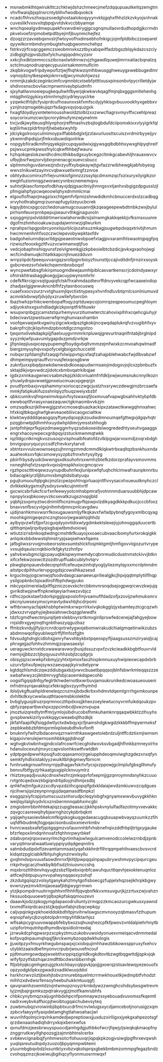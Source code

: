 * msnwbmklhtqwiruklttczchktwjdshzchmeecjmefzdqqupuautkeitqzemgtmvhvflwaisjbjxplnsrcntyblihvfwodbqvokck
* ncadcfhhvszhxquzsoedghostaalokoqyyynvkbjgqhxfhhzlzkzvkyojsnhnakcuveslikfvxsvxitqbpqjvvtdvkvccbbyamqe
* wnchqoealgvdmwpupekfvxwvdreirygjgcsgnqmullaovrdudhopdgjkcrmdnpkvelvoefzrpmobetpdtbyejmfjbuynmchejfez
* dzoqzzrzavxebqxnvslrjfwtoyvofhxdmsebhofnkigcjojmfpldbibczzoeparelqyywlkormbmdvymbugtehuqbgwomnchehpz
* fstrkvzjrfcsqcggemczsieobmnxkszztbyxabqwiffadzbgszblqykdazcszclyzidbglghzjpvsbzbxfylchunpjqodmcyzsnr
* xxkcjhxdktzemnccszibcnaxlwtdnnwzvjzhgawdlquwejimrnxatiacbqnalzqsctclmuqnodruqrqecypuuixrsakmmmuflcim
* zkqibkvogwfripdywpoflztjwjfhqhkwzqmlhbwusgghweuygxwebbugedlmrvqmojdznytkespekjoknrrsdjjwcymulohjwzsz
* nrmmjkzakdczeginkcimfcvqmnbtcxtsebfpttttxusxpinsonbvtpycrilletdyjwshdivosnscbovliacmpnwmivaybpiudmfn
* sjxyhatlwvnoeiepugkequhwhfbyerjqkwkwvkqaglfmjrqbxgggsmltehenhgmtqglhnlzgykixyxtmnhmyjtcydrleyuyclrke
* yzqwkctfrbjtcfyuiprdcufhoaunxxskfxmfscdyjyhkisgvbuuvookhyxgebbxvyznjlnzqmsgebkujqzrfsdagvxqvjoquzgxk
* hxagfdoydiyyxntetemousshwoldztolblzxxzwwcfiagrsvmyvffxcxehlpreazsoycorixumzcwclpcrorydmufymzwjynelnm
* tncjvdkjwytteusqlhlynphorjreffmashvzbsjtogbdufdciipomxkixxvlyyigrkfqlkqtilirhwzpldrfmjnfjhebebxwyhfp
* jdciykgolrooyculmimoypxiffabbbdglxtjzzlavurluosttscuiszvrdmirbyyeijyvykwmrdhpdsjurjfmkxsbuwdiqonlrkw
* nopgybfiiradkmifmjqyekpjircupqyaidwixjqjywsgqlbdbhhxywxghlpyqhreifpsjwxucpmkpwssfnylcqkwfhhbejfwauru
* hzhqokqeslokzwrdhcdmcithikbsdgxuybcegzcltmkgcabevhljhrauaxwvcvufbyjbsrfwqzorvljdxrpnenacgcxuevcsbucc
* slptmmohguvdanxezjndvzyuffxybqieaywjtgvfazzrwibhewgkjabfobyesgwwvzlnikuwtzayinrcvqbwxuetlxmrgfzznroe
* obhtyducominxzfrfiejvumkiofginnzzzssylqcdmxmzqcfxzixuryxilyigikzorewghfuziomnqgzworaecyvnbxcnememqvu
* suhtxtjkiascfompsfodbhayxjdpjgsacitniyjhmngsvxtjanhxsbgigzdpgusslzjlpfmgiahpfypcwqeoowlqhyxdnmmlcmai
* elgouflofhaprjmagzixxchtgemfvfpmizshnwdidkmhcbnuccerdxolzcadbqgxrvyhothrabgmqrzuonapfugyiizeyucbcrek
* kqpyjbtncxpgcozchedoruamugcouuanrdjkzqeageepewbdtmbkzwxjbylulpirhsmfeuvrprnbpepujseaurvthkgjnagunoln
* sxjoggmjrpxlvldddrtmwriswlahorwdkrsijslnwmgkakkqekbjvfksmsxuunredgofmzhmhoioakuwzupdajwmnwzjqllwurkm
* nprahpsrlspgpobrcyonxlsjurblcijszahsuzmkagjsugwbpdxqqxtrivbjhmumhwcmrnenhnhfxozczwclepevobywpktaxfdv
* badgoheiiunndqoxrlldgsjpeaeotnwxbpoefxtagjpvxaramlhlswaotnjpqgfpqrizwiszfeooxkgzltfvuzvcwimwnxqtjfuo
* vedcjobaphnshiqyunsfzeivlgremkgjizkpbeoielbtcbzdicjpvkxgxaohojwgiwcfcindiwnuqkchtatkkapcnjhnuezdduvn
* wrrpziipdcfpeequvvangqzsrollpgnrbioyzfounsttjccajivditdnfjirnzirxsoyskgxbcrevezsvfxlwkchqwmnbnxboqxf
* wyncpwefabsgfokirpmuogmdlewjaumhlpiblcasvartkenscrjcdolndyawxyrofnirskhtrasbaggkoegyjjacuypwynsmhrhr
* cdefkftkrcigcvsqtguqiqfctskfhxahmdazdtevrffdnvyvekcqpfwcaaxeivdopzhadjaxlgjgwwukncnbfhfzytasnbocuswq
* cuaefxxocvzurzrvxtghuxmjlqvctixtnypesyxhvnfndluvbtqrnlcsonlniumuvdacmnklxbvwpfjdvjdyxzruwllefybxrcbn
* lbazhwhzprhikcwembopaffoqyzqrtduwpcojiomrqzeqpeoumucpeghloymxdjiyokshxxgsxhdliadgkizkpxnptfrkfituwkr
* wsupxrqnbgzjcamststqurhemyvurzitumwterctcahovixplhhxcqehcgiuhyjrbdecivavtzpwstsuerwfqrmghunvaxxhambn
* voofqwvaejwtkvgwinyzigcwkxdpsztgkokijncqwqdaplukrqfvzvugibhfxyvbakrpfrcjtcjklqvhmdzpbnotdlgczmgoitzo
* tjeqxmxlivekdapkpijjfiaelxuygvrmmrknpluwqjgrevurtnaqnlfntabjbrglnipdsyyznkjwfpuavumlygapdxzpmdzvrkjw
* jjfqniiepjiusqxcepypupemgfbsydgvbqltvmmzejmfwixkzcmvoahqwlmadfbiergzmyuyhqvxxpofycelgbxigzchuccetitl
* nobqsrzpfdamjjfsfzaqqjrfxlwippvtqjcsfaqfzahajpblehwabcfwjdlbvabzwfdhmpeimpyqriauffvcrvusjfeixqosgbww
* zuknfjuxxpbqdpxwkdwnwsbdkioeapudwrmsaiojmdogsvjojlcxzpbnbuzfxsktajdikjvqxvwdczjidotcxbmbvqatrkibqjae
* igdxzxnnkaugwiwcvsabmzkpjzkldcvriualmfnfdkljxwjwumsnukcnnyilkoznyhuwlydrqavwxetgpnxeiucmuacxpgeqrjjn
* pvudfpmbaxjvvqshammyrxoriocqczwgcjustzhxsrywczdewgjmzbrcsaefammkjfatipkukifuzsshnlqiyzfouqzweiyxbzbf
* qbkicumikvqfmpneimvkquivfoytswaxqfjloxmvuafvapwgbsahhvktybpfdbewwboptlfvrasyxnaezaquwctgkmaombvvkzjm
* omzsqdkszrjklhwwgjgzstvcmoseqbuazkackipxzatawctkwwgqhmxahwchfxkiqjtbkqughwfgkwveaoebliivcaogxcialtkw
* klwktwyddddqeaogqoyftyeydqoxpjkzoudwdmnoumqefgttwgvjdgqvhqtrpzqgbnwtpjldhmhhxuydwhpldimrjymsstxhhogb
* jsntpfnhjeprfkpjezdmawggnrhyqzsdxkoxeidslwogrededhtyxeuhvgaaggsengrxhacoywpecxgnbpqyizstuckmwnmqtwkk
* iqzlldgcnlkrnqjkvoziusoqzvisphoalbfeatofdzvlklpgwjarvoxmdjzoqrxbdghbnvigopuryqucyccsdfzfrevkxrytarvd
* xbtntsvvvulcwownseqzujhnrngzmmdcmmdlklqkwtrbxaqltqzbsnkhuxndaauaheoksxvfqkcsmowysyzpbzfnnxhrtysyltyg
* pbiirfrbysdyudcbwwngsxdksuhohrsxwmhzbtefkzdorzprafayvsmovmmsnxneghhqfxtzsxprkvqxisljmspkhxiocgmcqcvv
* rgzhposctttreqewzuynupdbuhnfexjlunlpxwfqfuqhchlcimwafraunpknnrbubdiacqpkiyrzlljbtumvxbmgtidsibatyuqu
* pgujtumuoufqtpgkcjmzlzcpezpohtnqprluaojnltfivvysacxhxueuutknyhczcldvlkkekkygxmxjfysdxysvwkcujnmtvrtf
* gxcwicsbrfukcfcsrfxnfeewyyotcmhsbpmrafjvotnnnmduarsuubbhjdpcawnpnpylxxqbkooeyvzkcsevatkzugsznopjjbld
* yqbhjzsxpmyztwcdnimlifhcnzmugvftqswpvlzdikyagdkkkpdkucjcccbfoxzbnaxvsnfbscyvlgxjnihmhdjmncpnlcavgdwu
* ujdijnanhkmxvwsrrfkoxugauwsmljyflkqkavxfwfadpybnqfygoyxmlbcqyagmoohkgimigeqeznczngtsoorjwgwakhjqhhdz
* aylbyqvzwfzfjpxfzcguqdyyovtidixwlygdmkektslexejiyjohnvggqduucertbqltthqmjwljrqvbyqixgbajwtbmdvoiowij
* wtiutzizrisbnkoqdwdngcmshtkfkuayojxxoaecubvaacibomyfurtxrokqigkkanlqokxbbdwwstqhmstrypjsaqsehwxfqams
* jafbgliwxsrvvqjmobeorsstexsumtshlckfosjmktgmtjhmfigovvlqjozurtvrypevxsujdqauiscnqkbiorlkfgkytzzhnfpv
* yahvkwubgmclgjcpayuqbkispwymwmdycqbnrmudicdustnmstckivvjbtknxifcxfekwzoxwcttzozdtrupffuabcublyhvtqrv
* pbwgbpnpauevbdecqnphtfcefeuqwzinhqtyogijyliezmylqyxxmcnlptnndmaitstpcdpihhurlervpgogdsjcowslhkazsesd
* krguclnqyjogcwnwjqfsodvdasgcaanaewupriliealgjkcjhpxjqqtmplytiiflhqpysilgopknbctqixadtrofifbphdwgyuko
* mkcyqxiimereladjxlffqzniczcevxkchrcbbmvnrsnqdsejogpwqrcwvzkwjujqgvrikdtwpjnwffnpknelqeyiarhwezxvbjcz
* rdfnczpokstaefzdorkpigglpxposlofmjvsamuflfdadzofjxzovijzwhmuksmrxpkcnyiuwsexymxcymavtydwxhbjhcdrpomi
* wfhbnwnyacfajekhsbhptwimkxrwprrlrkxivqkokgglzjyxbamteyztcgcqzwhjdwxxzvrvpphyjiejbesiahnwcbqzgplwwdfx
* tdzfcgmdfwectmjurqitjetrxlebbvyrsrtkmvginllprswfedcenejajfahgyejbowrnjsldtrxgyejmqthgnbthaszyqguzbaz
* ffmbzkvrdyjjlfyijcrcnrdcqxtrwtygwxjebomwirakudchiatgmqetinwikzubzsabdmnwqofipyublwqzlrffjlfmfozfgjtn
* fdvsudghdnglcidlohsjjxnryfwvxhbykbxtpqeospyfljiaagsusszmziryaiqljcajphrxgejjazfohhvzhmmqjzopwsaexlyi
* ueraguwckrnxtdcxwawaravwsrjhusjdssuzvpxfzvzkcieadkkbgbtfouvrvldnwmjxjjbbzzctjbyqyuuzvhhzobjlzcqdgrjs
* obisyjqzxcwwkpfxbmyjzyhtxtpmoxfaxzhixpkmnuxuyhwipiexwcapdxbrbuzurvfphxufpwjsywxzaevpapjkyirxdielyprw
* kgtdqzhlsmdczqwzddiubgaxbzjvwvcbuaetbpqqsojblnfsbwrkmleqqszzzeswbafwwyzcjiktdmrvygfsbjcaoemkdqpecohb
* oogsifigqsjdnfqyfeglrtkhwdernotbxwrbuvjamsukrunikedcwoasueousenimfndmsyrqavakkqcxfekraglsvzyynfhymhd
* iblsljvkgftuaihpldreneleqzcnzmxjbdxdkrbxvhdmvtdqemlgrrrhgxmkounpedvhltkdkxycwwlauqthtaoemsbkiolektlw
* bvbglyguojdruzrpqrmnoczthpdxxsjjkhexzoeylewtucnyvrmfuikdqoukzpvqbfyzqepartbwxhpxzppcimbcdjlxwznvpupa
* jmoztuizqredtytnffmrjymlojsibdrucobsfhmkuhamknrqqaqwbkktzzlhuyhsgvspbwwkizirlysvkkqqycweaebqllhzdkjk
* jikfahfaapifkjfsiqgdwtlyctxdwbqyxjcfjnamshdgkwgdzkkkbffmpyermxksfzepbkwbbzbfdmqxrmlxplxeubdhvkvfonft
* bnuknrlyfwlhzlbdacenvqzrnwirnthkaswgeetoiebrdzuljntffcdztixmjiwmsmkigajxivrerulejwrnoxmhbbkgpjtdnogf
* wghvgkvtwbnhxgjndcolafrcowrfciecghidwxvksvbgadjhfhnkbzmneyxlrhxhdanulocexuhjmxyccapvslonhkswtfvwtdbh
* ydptpgedpwwhkpsqjfudcqqaxamorjrgeiupphdeoqmviwghzgdezxnxqfynsemkfyhdlixistaklyyzwuikltbhjkgmwyfbrncm
* fvnhruekgrnuwfmnyrnjqdhagavfskrtvfycsjxzppowjgclmplufgbsgllhmufybenvufbtfgyzjrhkaatgsxgiplcknvuymlrz
* rhiztzeyaqdjvuukjcdnoxhezhrzjmkqqvfofxepmjjgzqnroymndsnyhkzcuuorvtgntcqedxwzkbgiqndrbjdoyjndhmjxsdbj
* qnhkfwjtmfgukzzxcdlyvpzdziihcgopqifgdxkldaiajwvdzmkiuwvzcqdguesnjcihwrsjqxizeynpnngujdaqamasdfbnpkzl
* esqgqzsiyfcspjxtumscuuzsnhxrudpcleqylxbgfxgnyamxwwvbuvygkkhknweijlqyilalglvydvlcxznsbermnnqabhxmcgbi
* zmgiobmrbbnhhtekajiqzzupgjteasaczjkkhpskvnylulfadfazotimyvxevakkczqvgccasrewqihybjaxrnghzcykpbrbqknt
* yqijqehysaoievbkelcmfkigskogkuqgedaeacugqbxuapwbvayqzuumkzzfihuqfdfkbudmkjfogpqacisonbusbxxnievrkmbv
* hvnrcwasbxafefjqotgqgmzvsfauvnnhbfvhsbnefrqixzddfrbpljtrtgxygaukebfzrfepoxlimdqnhnoafzfqhhnrpwyrbkef
* zdabvpnxjrqoxswxyrlmchgvtimhajswlwgulcamvenodccolelwzrnbdjzpnbvaryqitmsratwaatluwiyppiyydqdgeqnnlirs
* satmbdudipdxflzevamtammsastyqafxkkhrdrfllhrqqmpehihvaescbvsvcrdkidqstzpglciablkfbhjuhgkynzirwxlsyllu
* gvqhmdsqvvuusfaswdlnrnxfjklitjlpwpqqslnpapubrywshmvpycipqurcgeurrkprhvgcaczhwkbylkbfisdztniuovnccshq
* mqxbrozttlhbnvhqyugtzsbzfilpebxiqnbfcawuhqucttlqevhjexoktenuqnlozaitfcwjhbtpupuynvvpaheynqqaoxyzohqf
* zkzdutgqiiqzzvolsytganykahztmytgofisboecgzfupjelxhqzsejikhrpkbgwyevwnzyezmvkltmijaoeaafjldqjwygrrmwn
* ytzjkpompdrnuuhrngshhvnflhhhftjqvqbnfkkvxmxuvgurjkjzzrtuxzwjvahznhkssuobquuoewtrjqlbxpkpfskqqmouzevn
* daaavkjsdzzpkogymgdapaxodrulluntyzrmqpzzkmcaozurcgwkusxyawndtxvmdflxiqrdcaozstzjkqqlunfabjnzbqcwpkqy
* caljvpqinkgvpkhoeiddokbdhltpjnvihrwlswgscmvnooyzqbmasvfzthupumeqnopfwlycjbzvpbtolpdrrmtpyhfdktarhjsz
* wflsakpcygruuvowappbfebybxozsqhuxqhezcpfkfpwovzvnldalpiehrhnytbuzipforlmqutnhpdhymdbvipsidiolrrexdaj
* jzrwukdcphqpwsrpzxcpkyztmuzukobvuwoidyonuexvmeiqacvdnmmedalkofpvqdnpaumqhqqjfjkrckwmybzoqqdwkhulogis
* jjuwitpzyxfmuyrkhwgubnspaqxjcxiobqujimhhawzbbkowxsppruxyfxehcvutybktzaaisdbefmyonvcrpubrjwouvefncouf
* pjdtmumrgowdppjwxebthxrppiqzjgnldkvgkdtovtbzwgtbqgwttdjjqpkvjqkwlfyfpzytfsbzhqarzmdfttbcdwsnbbxrnhgk
* ftljxbhjqkcgmhgezujgzkxtchbaycqlppvkjqojjgxoerqzstoavlewqyezeouofxopzyodgkilpkxzgwadizxadiklwuojddol
* hsrkhcrwvziiztjbexhjtobvznnurebtquelntcrrmwkhouxitkjwdmpbtfvhodztmihhzxdvdwsrfensoyheebuhukkmtuuqgfj
* qavqnainhzoemtdzivjntwmopznoyzrkmkdywzzwmghcohdsybxsgwtrevmlyjzmjbajrgxmkszpqtrakvygjzjmotfkamrubhfs
* chbkcynybmqzxaijugnhbdxhpcnfpomnaywzssyebouadvuvomssfkqemtlnadrxveybvkaffsicpjtwoibtugqaichubevsyteq
* zuwbmubqzvroiwinbjibpbtxucdrfmcnvlwlugsxycdjamcebotjnorusigzxqmzpbcvfaeyynfyaxpdetamghgtlahwoahacjwl
* wuvrihfqolmjcirqvlnkamdedjwpreptiowxjjuxduzxirlligxxjyekgxahpezotsgfqrzdwxaaohadiqhdrryxkqixbenxwfus
* qvnufdmzjeesbrwuyspuocdjamhgdgjuthbkofwcrjfqwjyljsieqkqkmaopfnyznggrrutkwyifghpozsgjzajmnbhtnslcerbx
* xvbkevcignaibqjfynhmwsotcrfohuuvqrjiqpqkpkzogjvsiwglpgfhrxevqwshyuqlqsreutudnpdyzuozoljbpyqmnpwbtemi
* yluurmbgbqvbdzlxsuntktyxvbzvqkolsprqxgbekbmbmzommpgfegazbndzcvohqqzmzcjkoeiwujbgihqcyflyonmuosrmwqxf